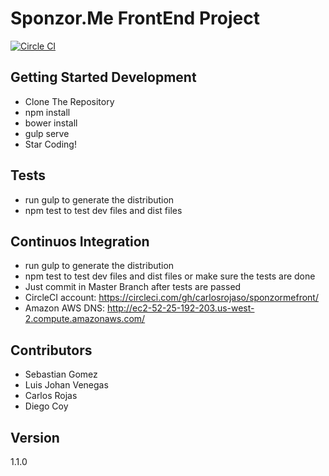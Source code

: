 # Sponzor.Me FrontEnd Project

[![Circle CI](https://circleci.com/gh/carlosrojaso/sponzormefront/tree/master.svg?style=svg&circle-token=834b06a11eb0c6514d0ac04ace0fd1b0fce10c5b)](https://circleci.com/gh/carlosrojaso/sponzormefront/tree/master)

## Getting Started Development

* Clone The Repository
* npm install
* bower install
* gulp serve
* Star Coding!

## Tests

* run gulp to generate the distribution
* npm test to test dev files and dist files

## Continuos Integration

* run gulp to generate the distribution
* npm test to test dev files and dist files or make sure the tests are done
* Just commit in Master Branch after tests are passed
* CircleCI account: https://circleci.com/gh/carlosrojaso/sponzormefront/
* Amazon AWS DNS: http://ec2-52-25-192-203.us-west-2.compute.amazonaws.com/

## Contributors

* Sebastian Gomez
* Luis Johan Venegas
* Carlos Rojas
* Diego Coy

## Version

1.1.0
